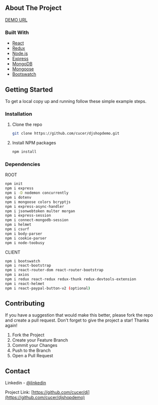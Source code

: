 <!-- ABOUT THE PROJECT -->

## About The Project

<p align="left"><a href="https://djshopdemo.herokuapp.com" target="_blank">DEMO URL</a></p>

### Built With

- [React](https://reactjs.org)
- [Redux](https://redux.js.org)
- [Node.js](https://nodejs.org)
- [Express](https://www.expressjs.com/)
- [MongoDB](https://www.mongodb.com)
- [Mongoose](https://mongoosejs.com)
- [Bootswatch](https://bootswatch.com)

<!-- GETTING STARTED -->

## Getting Started

To get a local copy up and running follow these simple example steps.

### Installation

1. Clone the repo
   ```sh
   git clone https://github.com/cucer/djshopdemo.git
   ```
2. Install NPM packages
   ```sh
   npm install
   ```

### Dependencies

ROOT

```sh
npm init
npm i express
npm i -D nodemon concurrently
npm i dotenv
npm i mongoose colors bcryptjs
npm i express-async-handler
npm i jsonwebtoken multer morgan
npm i express-session
npm i connect-mongodb-session
npm i helmet
npm i csurf
npm i body-parser
npm i cookie-parser
npm i node-toobusy
```

CLIENT

```sh
npm i bootswatch
npm i react-bootstrap
npm i react-router-dom react-router-bootstrap
npm i axios
npm i redux react-redux redux-thunk redux-devtools-extension
npm i react-helmet
npm i react-paypal-button-v2 (optional)
```

<!-- CONTRIBUTING -->

## Contributing

If you have a suggestion that would make this better, please fork the repo and create a pull request.
Don't forget to give the project a star! Thanks again!

1. Fork the Project
2. Create your Feature Branch
3. Commit your Changes
4. Push to the Branch
5. Open a Pull Request

<!-- CONTACT -->

## Contact

Linkedin - [@linkedin](https://www.linkedin.com/in/cagatayucer/)

Project Link: [https://github.com/cucer/dj](https://github.com/cucer/djshopdemo)
